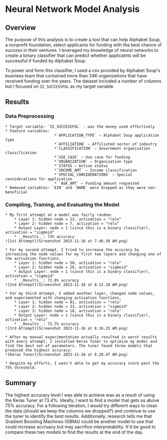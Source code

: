 # Neural Network Model Analysis

## Overview

The purpose of this analysis is to create a tool that can help Alphabet Soup, a nonprofit foundation, select applicants for funding with the best chance of success in their ventures. I leveraged my knowledge of neural networks to create a binary classifier that can predict whether applicatnts will be successful if funded by Alphabet Soup.

To power and form this classifier, I used a csv provided by Alphabet Soup's business team that contained more than 34K organizations that have received funding over the years. The dataset included a number of columns but I focused on `IS_SUCCESSFUL` as my target variable.

## Results

### Data Preprocessing 

    * Target variable: `IS_SUCCESSFUL` - was the money used effectively
    * Feature variables:  
                          *`APPLICATION_TYPE` — Alphabet Soup application type
                          *`AFFILIATION` — Affiliated sector of industry
                          *`CLASSIFICATION` — Government organization classification
                          *`USE_CASE` — Use case for funding
                          *`ORGANIZATION` — Organization type
                          *`STATUS — Active status
                          *`INCOME_AMT` — Income classification
                          *`SPECIAL_CONSIDERATIONS` — Special considerations for application
                          * `ASK_AMT` — Funding amount requested
    * Removed variables: `EIN` and `NAME` were dropped as they were non-beneficial

### Compiling, Training, and Evaluating the Model

    * My first attempt at a model was fairly random:
        * Layer 1: hidden node = 23, activation = "relu"
        * Layer 2: hidden node = 7, activation = "relu"
        * Output Layer: node = 1 (since this is a binary classifier), activation = "sigmoid"
        * __Results__: 73% accuracy
    ![1st Attempt](Screenshot 2023-11-16 at 7.46.50 AM.png)
    
    * For my second attempt, I tried to increase the accuracy by increasing the node values for my first two layers and changing one of the activation functions. 
        * Layer 1: hidden node = 50, activation = "relu"
        * Layer 2: hidden node = 20, activation = "sigmoid"
        * Output Layer: node = 1 (since this is a binary classifier), activation = "sigmoid"
        * __Results__: 72.8% accuracy
    ![2nd Attempt](Screenshot 2023-11-16 at 8.12.18 AM.png)

    * For my third attempt, I added another layer, changed node values, and experimented with changing activation functions. 
        * Layer 1: hidden node = 81, activation = "relu"
        * Layer 2: hidden node = 33, activation = "sigmoid"
        * Layer 3: hidden node = 18, activation = "relu"
        * Output Layer: node = 1 (since this is a binary classifier), activation = "relu"
        * __Results__: 72.7% accuracy
    ![3rd Attempt](Screenshot 2023-11-16 at 8.16.25 AM.png)

    * After my manual experimentation actually resulted in worst results with every attempt, I installed Keras Tuner to optimize my model and find the best set of parameters. The tuner found three models that produced the highest accuracy:
    ![Keras Tuner](Screenshot 2023-11-16 at 8.20.47 AM.png)

    * Despite my efforts, I wasn't able to get my accuracy score past the 75% threshold. 

## Summary

The highest accuracy level I was able to achieve was as a result of using the Keras Tuner at 73.4%. Ideally, I want to find a model that gets us above 75% accuracy. For a following iteration, I would try different ways to clean the data (should we keep the columns we dropped?) and continue to use the tuner to identify the best results. Additionally, research tells me that Gradient Boosting Machines (GBMs) could be another model to use that could increase accruacy but may sacrifice interpretability. It'd be good to compare these two models to find the results at the end of the day.
